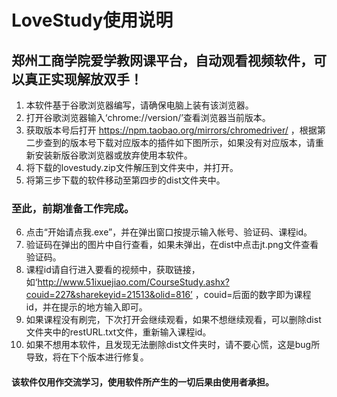 # LoveStudy使用说明
## 郑州工商学院爱学教网课平台，自动观看视频软件，可以真正实现解放双手！
1.	本软件基于谷歌浏览器编写，请确保电脑上装有该浏览器。
2.	打开谷歌浏览器输入‘chrome://version/’查看浏览器当前版本。
3.	获取版本号后打开 https://npm.taobao.org/mirrors/chromedriver/ ，根据第二步查到的版本号下载对应版本的插件如下图所示，如果没有对应版本，请重新安装新版谷歌浏览器或放弃使用本软件。
4.	将下载的lovestudy.zip文件解压到文件夹中，并打开。
5.	将第三步下载的软件移动至第四步的dist文件夹中。
### 至此，前期准备工作完成。
6.	点击“开始请点我.exe”，并在弹出窗口按提示输入帐号、验证码、课程id。
7.	验证码在弹出的图片中自行查看，如果未弹出，在dist中点击jt.png文件查看验证码。
8.	课程id请自行进入要看的视频中，获取链接，如‘http://www.51ixuejiao.com/CourseStudy.ashx?couid=227&sharekeyid=21513&olid=816’ ，couid=后面的数字即为课程id，并在提示的地方输入即可。
9.	如果课程没有刷完，下次打开会继续观看，如果不想继续观看，可以删除dist文件夹中的restURL.txt文件，重新输入课程id。
10. 如果不想用本软件，且发现无法删除dist文件夹时，请不要心慌，这是bug所导致，将在下个版本进行修复。

#### 该软件仅用作交流学习，使用软件所产生的一切后果由使用者承担。
